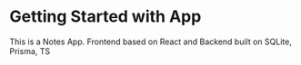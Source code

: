 # Getting Started with App

This is a Notes App. Frontend based on React and Backend built on SQLite, Prisma, TS
